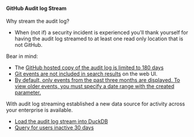 
#### GitHub Audit log Stream
Why stream the audit log?
- When (not if) a security incident is experienced you'll thank yourself for having the audit log streamed to at least one read only location that is not GitHub.

Bear in mind:
- The [GitHub hosted copy of the audit log is limited to 180 days](https://docs.github.com/en/enterprise-cloud@latest/admin/monitoring-activity-in-your-enterprise/reviewing-audit-logs-for-your-enterprise/about-the-audit-log-for-your-enterprise)
- [Git events are not included in search results](https://docs.github.com/en/enterprise-cloud@latest/admin/monitoring-activity-in-your-enterprise/reviewing-audit-logs-for-your-enterprise/searching-the-audit-log-for-your-enterprise#search-based-on-the-action-performed) on the web UI.
- [By default, only events from the past three months are displayed. To view older events, you must specify a date range with the created parameter. ](https://docs.github.com/en/enterprise-cloud@latest/admin/monitoring-activity-in-your-enterprise/reviewing-audit-logs-for-your-enterprise/searching-the-audit-log-for-your-enterprise#about-search-for-the-enterprise-audit-log)

With audit log streaming established a new data source for activity across your enterprise is available.
  
- [Load the audit log stream into DuckDB](github-audit-log-stream-duckdb.md)
- [Query for users inactive 30 days](audit-log-stream-inactive-users.md)
